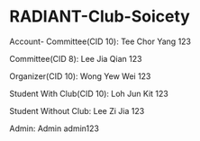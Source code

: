 # RADIANT-Club-Soicety

Account-
Committee(CID 10):
Tee Chor Yang
123

Committee(CID 8):
Lee Jia Qian
123

Organizer(CID 10):
Wong Yew Wei
123

Student With Club(CID 10):
Loh Jun Kit
123

Student Without Club:
Lee Zi Jia
123

Admin:
Admin
admin123

